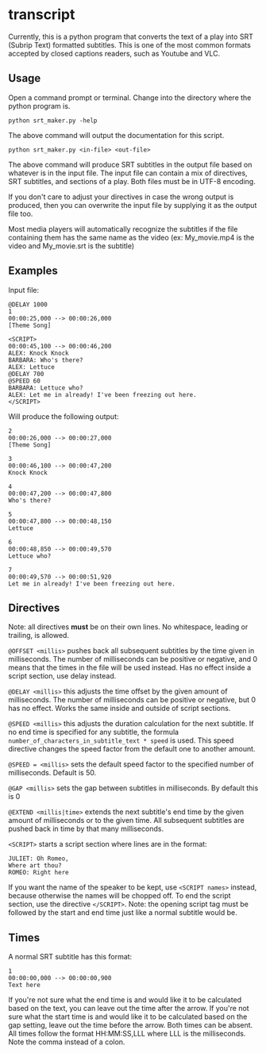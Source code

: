 # transcript

Currently, this is a python program that converts the text of a play into SRT (Subrip Text) formatted subtitles. This is one of the most common formats accepted by closed captions readers, such as Youtube and VLC.

## Usage

Open a command prompt or terminal. Change into the directory where the python program is.

```
python srt_maker.py -help
```

The above command will output the documentation for this script.

```
python srt_maker.py <in-file> <out-file>
```

The above command will produce SRT subtitles in the output file based on whatever is in the input file. The input file can contain a mix of directives, SRT subtitles, and sections of a play. Both files must be in UTF-8 encoding.

If you don't care to adjust your directives in case the wrong output is produced, then you can overwrite the input file by supplying it as the output file too.

Most media players will automatically recognize the subtitles if the file containing them has the same name as the video (ex: My_movie.mp4 is the video and My_movie.srt is the subtitle)

## Examples

Input file:

    @DELAY 1000
    1
    00:00:25,000 --> 00:00:26,000
    [Theme Song]
    
    <SCRIPT>
    00:00:45,100 --> 00:00:46,200
    ALEX: Knock Knock
    BARBARA: Who's there?
    ALEX: Lettuce
    @DELAY 700
    @SPEED 60
    BARBARA: Lettuce who?
    ALEX: Let me in already! I've been freezing out here.
    </SCRIPT>

Will produce the following output:

    2
    00:00:26,000 --> 00:00:27,000
    [Theme Song]
    
    3
    00:00:46,100 --> 00:00:47,200
    Knock Knock
    
    4
    00:00:47,200 --> 00:00:47,800
    Who's there?
    
    5
    00:00:47,800 --> 00:00:48,150
    Lettuce
    
    6
    00:00:48,850 --> 00:00:49,570
    Lettuce who?
    
    7
    00:00:49,570 --> 00:00:51,920
    Let me in already! I've been freezing out here.

## Directives

Note: all directives **must** be on their own lines. No whitespace, leading or trailing, is allowed.

`@OFFSET <millis>` pushes back all subsequent subtitles by the time given in milliseconds. The number of milliseconds can be positive or negative, and 0 means that the times in the file will be used instead. Has no effect inside a script section, use delay instead.

`@DELAY <millis>` this adjusts the time offset by the given amount of milliseconds. The number of milliseconds can be positive or negative, but 0 has no effect. Works the same inside and outside of script sections.

`@SPEED <millis>` this adjusts the duration calculation for the next subtitle. If no end time is specified for any subtitle, the formula `number_of_characters_in_subtitle_text * speed` is used. This speed directive changes the speed factor from the default one to another amount.

`@SPEED = <millis>` sets the default speed factor to the specified number of milliseconds. Default is 50.

`@GAP <millis>` sets the gap between subtitles in milliseconds. By default this is 0

`@EXTEND <millis|time>` extends the next subtitle's end time by the given amount of milliseconds or to the given time. All subsequent subtitles are pushed back in time by that many milliseconds.

`<SCRIPT>` starts a script section where lines are in the format:

    JULIET: Oh Romeo,
    Where art thou?
    ROMEO: Right here

If you want the name of the speaker to be kept, use `<SCRIPT names>` instead, because otherwise the names will be chopped off. To end the script section, use the directive `</SCRIPT>`. Note: the opening script tag must be followed by the start and end time just like a normal subtitle would be.

## Times

A normal SRT subtitle has this format:

    1
    00:00:00,000 --> 00:00:00,900
    Text here

If you're not sure what the end time is and would like it to be calculated based on the text, you can leave out the time after the arrow. If you're not sure what the start time is and would like it to be calculated based on the gap setting, leave out the time before the arrow. Both times can be absent. All times follow the format HH:MM:SS,LLL where LLL is the milliseconds. Note the comma instead of a colon.
